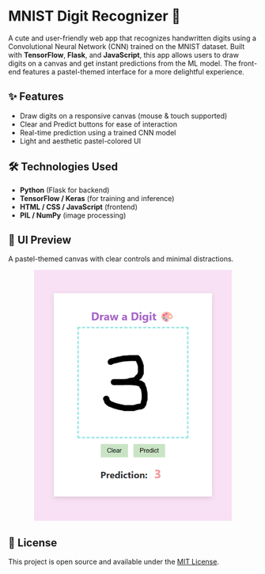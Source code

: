 # MNIST Digit Recognizer 🔎

A cute and user-friendly web app that recognizes handwritten digits using a Convolutional Neural Network (CNN) trained on the MNIST dataset. Built with **TensorFlow**, **Flask**, and **JavaScript**, this app allows users to draw digits on a canvas and get instant predictions from the ML model. The front-end features a pastel-themed interface for a more delightful experience.

## ✨ Features

* Draw digits on a responsive canvas (mouse & touch supported)
* Clear and Predict buttons for ease of interaction
* Real-time prediction using a trained CNN model
* Light and aesthetic pastel-colored UI

## 🛠️ Technologies Used

* **Python** (Flask for backend)
* **TensorFlow / Keras** (for training and inference)
* **HTML / CSS / JavaScript** (frontend)
* **PIL / NumPy** (image processing)

## 🎨 UI Preview

A pastel-themed canvas with clear controls and minimal distractions.

<p align="center">
  <img src="ui_screenshot.png" alt="UI Screenshot" width="400"/>
</p>

## 📄 License

This project is open source and available under the [MIT License](LICENSE).
